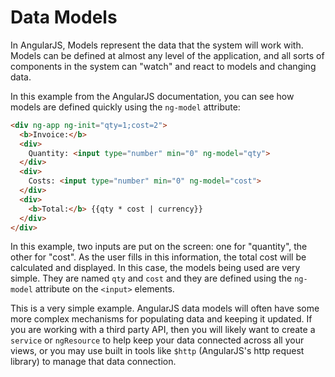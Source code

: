 # Data Models
In AngularJS, Models represent the data that the system will work with. Models can be defined at almost any level of the application, and all sorts of components in the system can "watch" and react to models and changing data.

In this example from the AngularJS documentation, you can see how models are defined quickly using the `ng-model` attribute:

```html
<div ng-app ng-init="qty=1;cost=2">
  <b>Invoice:</b>
  <div>
    Quantity: <input type="number" min="0" ng-model="qty">
  </div>
  <div>
    Costs: <input type="number" min="0" ng-model="cost">
  </div>
  <div>
    <b>Total:</b> {{qty * cost | currency}}
  </div>
</div>
```

In this example, two inputs are put on the screen: one for "quantity", the other for "cost". As the user fills in this information, the total cost will be calculated and displayed.  In this case, the models being used are very simple. They are named `qty` and `cost` and they are defined using the `ng-model` attribute on the `<input>` elements. 

This is a very simple example. AngularJS data models will often have some more complex mechanisms for populating data and keeping it updated. If you are working with a third party API, then you will likely want to create a `service` or `ngResource` to help keep your data connected across all your views, or you may use built in tools like `$http` (AngularJS's http request library) to manage that data connection.